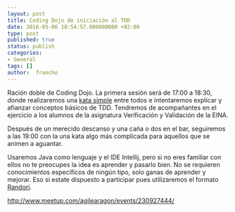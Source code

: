 ```yaml
---
layout: post
title: Coding Dojo de iniciación al TDD
date: 2016-05-06 18:54:57.000000000 +02:00
type: post
published: true
status: publish
categories:
- General
tags: []
author:  francho
---
```

Ración doble de Coding Dojo. La primera sesión será de 17:00 a 18:30,
donde realizaremos una [kata
simple](https://en.wikipedia.org/wiki/Kata_%28programming%29) entre
todos e intentaremos explicar y afianzar conceptos básicos de TDD.
Tendremos de acompañantes en el ejercicio a los alumnos de la asignatura
Verificación y Validación de la EINA.

Después de un merecido descanso y una caña o dos en el bar, seguiremos a
las 19:00 con la una kata algo más complicada para aquellos que se
animen a aguantar.

Usaremos Java como lenguaje y el IDE Intellij, pero si no eres familiar
con ellos no te preocupes la idea es aprender y pasarlo bien. No se
requieren conocimientos específicos de ningún tipo, solo ganas de
aprender y mejorar. Eso sí estate dispuesto a participar pues
utilizaremos el formato
[Randori](http://codingdojo.org/cgi-bin/index.pl?RandoriKata).

http://www.meetup.com/agilearagon/events/230927444/
